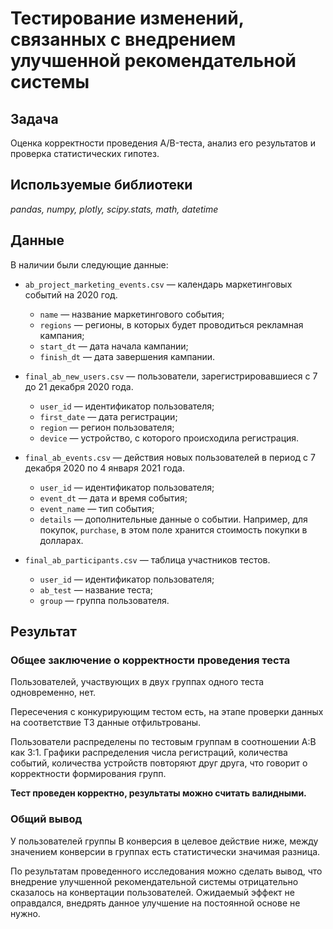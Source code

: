 # Тестирование изменений, связанных с внедрением улучшенной рекомендательной системы

## Задача

Оценка корректности проведения A/B-теста, анализ его результатов и проверка статистических гипотез.

## Используемые библиотеки
*pandas, numpy, plotly, scipy.stats, math, datetime*

## Данные

В наличии были следующие данные:  

- `ab_project_marketing_events.csv` — календарь маркетинговых событий на 2020 год.

  - `name` — название маркетингового события;
  - `regions` — регионы, в которых будет проводиться рекламная кампания;
  - `start_dt` — дата начала кампании;
  - `finish_dt` — дата завершения кампании.

- `final_ab_new_users.csv` — пользователи, зарегистрировавшиеся с 7 до 21 декабря 2020 года.

  - `user_id` — идентификатор пользователя;
  - `first_date` — дата регистрации;
  - `region` — регион пользователя;
  - `device` — устройство, с которого происходила регистрация.

- `final_ab_events.csv` — действия новых пользователей в период с 7 декабря 2020 по 4 января 2021 года.

  - `user_id` — идентификатор пользователя;
  - `event_dt` — дата и время события;
  - `event_name` — тип события;
  - `details` — дополнительные данные о событии. Например, для покупок, `purchase`, в этом поле хранится стоимость покупки в долларах.

- `final_ab_participants.csv` — таблица участников тестов.

  - `user_id` — идентификатор пользователя;
  - `ab_test` — название теста;
  - `group` — группа пользователя.

## Результат

### Общее заключение о корректности проведения теста

Пользователей, участвующих в двух группах одного теста одновременно, нет.

Пересечения с конкурирующим тестом есть, на этапе проверки данных на соответствие ТЗ данные отфильтрованы.

Пользователи распределены по тестовым группам в соотношении A:B как 3:1. Графики распределения числа регистраций, количества событий, количества устройств повторяют друг друга, что говорит о корректности формирования групп.

**Тест проведен корректно, результаты можно считать валидными.**

### Общий вывод

У пользователей группы В конверсия в целевое действие ниже, между значением конверсии в группах есть статистически значимая разница.

По результатам проведенного исследования можно сделать вывод, что внедрение улучшенной рекомендательной системы отрицательно сказалось на конвертации пользователей. Ожидаемый эффект не оправдался, внедрять данное улучшение на постоянной основе не нужно.